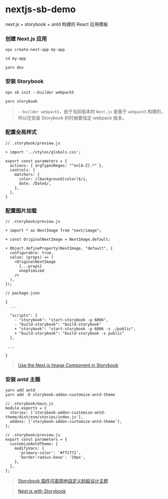 # nextjs-sb-demo
next.js + storybook + antd 构建的 React 应用模板

### 创建 Next.js 应用

```base
npx create-next-app my-app

cd my-app

yarn dev
```

### 安装 Storybook

```base
npx sb init --builder webpack5

yarn storybook
```

> `--builder webpack5`，由于当前版本的 `Next.js` 是基于 `webpack5` 构建的，所以在安装 Storybook 的时候要指定 webpack 版本。

### 配置全局样式

```base
// .storybook/preview.js

+ import '../styles/globals.css';

export const parameters = {
  actions: { argTypesRegex: "^on[A-Z].*" },
  controls: {
    matchers: {
      color: /(background|color)$/i,
      date: /Date$/,
    },
  },
}

```

### 配置图片加载

```base
// .storybook/preview.js

+ import * as NextImage from "next/image";

+ const OriginalNextImage = NextImage.default;

+ Object.defineProperty(NextImage, "default", {
  configurable: true,
  value: (props) => (
    <OriginalNextImage
      {...props}
      unoptimized
    />
  ),
});
```

```base
// package.json

{
  ...
  
  "scripts": {
    - "storybook": "start-storybook -p 6006",
    - "build-storybook": "build-storybook"
    + "storybook": "start-storybook -p 6006 -s ./public",
    + "build-storybook": "build-storybook -s public"
  },
  
 ...

}
```

> [Use the Next.js Image Component in Storybook](https://dev.to/jonasmerlin/how-to-use-the-next-js-image-component-in-storybook-1415)


### 安装 antd 主题

```base
yarn add antd
yarn add -D storybook-addon-customize-antd-theme

// .storybook/main.js
module.exports = {
  stories: ['storybook-addon-customize-antd-theme/dist/esm/stories/index.js'],
  addons: ['storybook-addon-customize-antd-theme'],
};

// .storybook/preview.js
export const parameters = {
  customizeAntdTheme: {
    modifyVars: {
      'primary-color': '#ff1771',
      'border-radius-base': '20px',
    },
  },
};
```

> [Storybook 插件可直观地自定义蚂蚁设计主题](https://storybook.js.org/addons/storybook-addon-customize-antd-theme/)


> [Next.js with Storybook](https://www.youtube.com/watch?v=i5tvZ9f7gJw)

